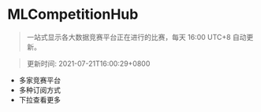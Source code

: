 # MLCompetitionHub

> 一站式显示各大数据竞赛平台正在进行的比赛，每天 16:00 UTC+8 自动更新。
  
> 更新时间: 2021-07-21T16:00:29+0800 

* 多家竞赛平台
* 多种订阅方式
* 下拉查看更多